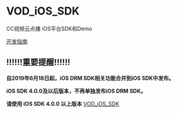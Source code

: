 # VOD_iOS_SDK

CC视频云点播 iOS平台SDK和Demo

[开发指南](https://github.com/CCVideo/VOD_iOS_SDK/wiki)

## !!!!!!重要提醒!!!!!!

**自2019年6月18日起，iOS DRM SDK相关功能合并到iOS SDK中发布。**

**iOS SDK 4.0.0及以后版本，不再单独发布iOS DRM SDK。**

**请使用 iOS SDK 4.0.0 以上版本** [VOD_iOS_SDK](https://github.com/CCVideo/VOD_iOS_SDK/releases)
